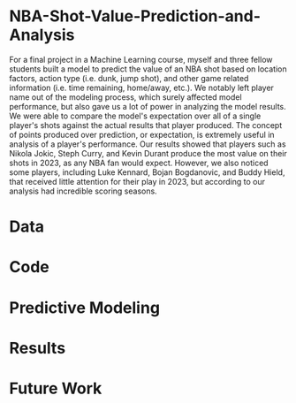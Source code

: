 # NBA-Shot-Value-Prediction-and-Analysis
For a final project in a Machine Learning course, myself and three fellow students built a model to predict the value of an NBA shot based on location factors, action type (i.e. dunk, jump shot), and other game related information (i.e. time remaining, home/away, etc.). We notably left player name out of the modeling process, which surely affected model performance, but also gave us a lot of power in analyzing the model results. We were able to compare the model's expectation over all of a single player's shots against the actual results that player produced. The concept of points produced over prediction, or expectation, is extremely useful in analysis of a player's performance. Our results showed that players such as Nikola Jokic, Steph Curry, and Kevin Durant produce the most value on their shots in 2023, as any NBA fan would expect. However, we also noticed some players, including Luke Kennard, Bojan Bogdanovic, and Buddy Hield, that received little attention for their play in 2023, but according to our analysis had incredible scoring seasons.

# Data

# Code

# Predictive Modeling

# Results

# Future Work
